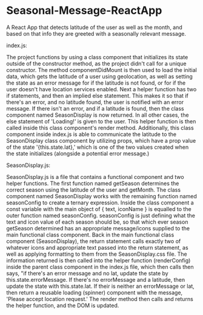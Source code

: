 # Seasonal-Message-ReactApp
A React App that detects latitude of the user as well as the month, and based on that info they are greeted with a seasonally relevant message.

index.js:

The project functions by using a class component that initializes its state outside of the constructor method, as the project didn't call for a unique constructor. The method componentDidMount is then used to load the initial data, which gets the latitude of a user using geolocation, as well as setting the state as an error message for if the latitude is not found, or for if the user doesn't have location services enabled. Next a helper function has two if statements, and then an implied else statement. This makes it so that if there's an error, and no latitude found, the user is notified with an error message. If there isn't an error, and if a latitude is found, then the class component named SeasonDisplay is now returned. In all other cases, the else statement of 'Loading!' is given to the user. This helper function is then called inside this class component's render method. Additionally, this class component inside index.js is able to communicate the latitude to the SeasonDisplay class component by utilizing props, which have a prop value of the state '{this.state.lat},' which is one of the two values created when the state initializes (alongside a potential error message.)

SeasonDisplay.js:

SeasonDisplay.js is a file that contains a functional component and two helper functions. The first function named getSeason determines the correct season using the latitude of the user and getMonth. The class component named SeasonDisplay works with the remaining function named seasonConfig to create a ternary expression. Inside the class component a const variable with the main object of { text, iconName } is equalled to the outer function named seasonConfig. seasonConfig is just defining what the text and icon value of each season should be, so that which ever season getSeason determined has an appropriate message/icons supplied to the main functional class component. Back in the main functional class component (SeasonDisplay), the return statement calls exactly two of whatever icons and appropriate text passed into the return statement, as well as applying formatting to them from the SeasonDisplay.css file. The information returned is then called into the helper function (renderConfig) inside the parent class component in the index.js file, which then calls then says, "if there's an error message and no lat, update the state by this.state.errorMessage. If there's no errorMessage and a latitude, then update the state with this.state.lat. If their is neither an errorMessage or lat, then return a reusable loading (spinner) component with the message, 'Please accept location request.' The render method then calls and returns the helper function, and the DOM is updated.
